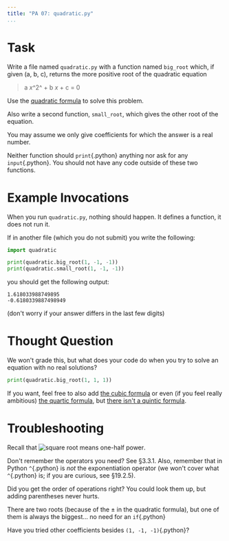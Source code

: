```yaml
---
title: "PA 07: quadratic.py"
...
```


# Task

Write a file named `quadratic.py` with a function named `big_root` which, if given (a, b, c), returns the more positive root of the quadratic equation 

> a *x*^2^ + b *x* + c = 0

Use the [quadratic formula](https://en.wikipedia.org/wiki/Quadratic_formula) to solve this problem.

Also write a second function, `small_root`, which gives the other root of the equation.

You may assume we only give coefficients for which the answer is a real number.

Neither function should `print`{.python} anything nor ask for any `input`{.python}.
You should not have any code outside of these two functions.

# Example Invocations

When you run `quadratic.py`, nothing should happen.
It defines a function, it does not run it.

If in another file (which you do not submit) you write the following:

````python
import quadratic

print(quadratic.big_root(1, -1, -1))
print(quadratic.small_root(1, -1, -1))
````

you should get the following output:

````
1.618033988749895
-0.6180339887498949
````

(don't worry if your answer differs in the last few digits)

# Thought Question

We won't grade this, but what does your code do when you try to solve an equation with no real solutions?

````python
print(quadratic.big_root(1, 1, 1))
````

If you want, feel free to also add [the cubic formula](https://math.vanderbilt.edu/schectex/courses/cubic/) or even (if you feel really ambitious) [the quartic formula](https://en.wikipedia.org/wiki/Quartic_function#General_formula_for_roots),
but [there isn't a quintic formula](https://en.wikipedia.org/wiki/Abel%E2%80%93Ruffini_theorem).

# Troubleshooting

Recall that <img src="https://wikimedia.org/api/rest_v1/media/math/render/svg/ceaad50b7a0ae8ad64014319f138887ec5147f6c" title="square root means one-half power"/>.

Don't remember the operators you need?  See &sect;3.3.1.  Also, remember that in Python `^`{.python} is *not* the exponentiation operator (we won't cover what `^`{.python} is; if you are curious, see &sect;19.2.5).

Did you get the order of operations right?  You could look them up, but adding parentheses never hurts.

There are two roots (because of the &plusmn; in the quadratic formula), but one of them is always the biggest&hellip; no need for an `if`{.python}

Have you tried other coefficients besides `(1, -1, -1)`{.python}?

